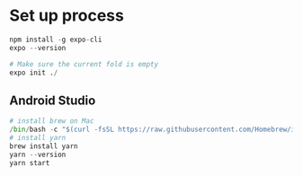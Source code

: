 # Set up process
```python
npm install -g expo-cli
expo --version

# Make sure the current fold is empty
expo init ./
```
## Android Studio 
```python
# install brew on Mac
/bin/bash -c "$(curl -fsSL https://raw.githubusercontent.com/Homebrew/install/HEAD/install.sh)"
# install yarn
brew install yarn
yarn --version
yarn start
```